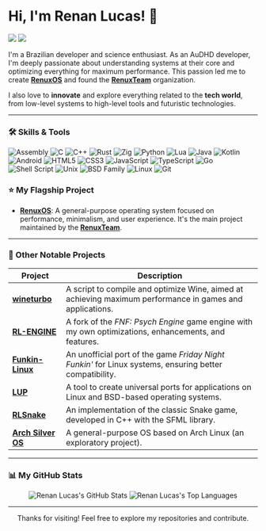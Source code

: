 # Hi, I'm Renan Lucas! 👋

<p align="left">
  <a href="https://github.com/RenuxTeam" target="_blank"><img src="https://img.shields.io/badge/-RenuxTeam-24292e?style=for-the-badge&logo=github&logoColor=white" /></a>
  <a href="mailto:renanlucad@gmail.com" target="_blank"><img src="https://img.shields.io/badge/-Email-D14836?style=for-the-badge&logo=gmail&logoColor=white" /></a>
</p>

I'm a Brazilian developer and science enthusiast. As an AuDHD developer, I'm deeply passionate about understanding systems at their core and optimizing everything for maximum performance. This passion led me to create **[RenuxOS](https://github.com/RenuxTeam/RenuxOS)** and found the **[RenuxTeam](https://github.com/RenuxTeam)** organization.

I also love to **innovate** and explore everything related to the **tech world**, from low-level systems to high-level tools and futuristic technologies.

---

### 🛠️ Skills & Tools


![Assembly](https://img.shields.io/badge/Assembly-6E4C13?style=for-the-badge&logo=x.org&logoColor=white)
![C](https://img.shields.io/badge/C-A8B9CC?style=for-the-badge&logo=c&logoColor=black)
![C++](https://img.shields.io/badge/C%2B%2B-00599C?style=for-the-badge&logo=c%2B%2B&logoColor=white)
![Rust](https://img.shields.io/badge/Rust-000000?style=for-the-badge&logo=rust&logoColor=white)
![Zig](https://img.shields.io/badge/Zig-F7A41D?style=for-the-badge&logo=zig&logoColor=black)
![Python](https://img.shields.io/badge/Python-3776AB?style=for-the-badge&logo=python&logoColor=white)
![Lua](https://img.shields.io/badge/Lua-2C2D72?style=for-the-badge&logo=lua&logoColor=white)
![Java](https://img.shields.io/badge/Java-007396?style=for-the-badge&logo=openjdk&logoColor=white)
![Kotlin](https://img.shields.io/badge/Kotlin-7F52FF?style=for-the-badge&logo=kotlin&logoColor=white)
![Android](https://img.shields.io/badge/Android-3DDC84?style=for-the-badge&logo=android&logoColor=white)
![HTML5](https://img.shields.io/badge/HTML5-E34F26?style=for-the-badge&logo=html5&logoColor=white)
![CSS3](https://img.shields.io/badge/css3-%231572B6.svg?style=for-the-badge&logo=css&logoColor=white)
![JavaScript](https://img.shields.io/badge/JavaScript-F7DF1E?style=for-the-badge&logo=javascript&logoColor=black)
![TypeScript](https://img.shields.io/badge/TypeScript-3178C6?style=for-the-badge&logo=typescript&logoColor=white)
![Go](https://img.shields.io/badge/Go-00ADD8?style=for-the-badge&logo=go&logoColor=white)
![Shell Script](https://img.shields.io/badge/Shell_Script-121011?style=for-the-badge&logo=gnu-bash&logoColor=white)
![Unix](https://img.shields.io/badge/Unix-3C3C3C?style=for-the-badge&logo=gnubash&logoColor=green)
<img src="https://img.shields.io/badge/BSD-E52727?style=for-the-badge&logo=freebsd&logoColor=white" alt="BSD Family" title="FreeBSD, OpenBSD, NetBSD" />
![Linux](https://img.shields.io/badge/Linux-FCC624?style=for-the-badge&logo=linux&logoColor=black)
![Git](https://img.shields.io/badge/Git-F05032?style=for-the-badge&logo=git&logoColor=white)

### ⭐ My Flagship Project

- **[RenuxOS](https://github.com/RenuxTeam/RenuxOS)**: A general-purpose operating system focused on performance, minimalism, and user experience. It's the main project maintained by the **[RenuxTeam](https://github.com/RenuxTeam)**.

---

### 🚀 Other Notable Projects

| Project | Description |
|---|---|
| **[wineturbo](https://github.com/Renan2010/wineturbo)** | A script to compile and optimize Wine, aimed at achieving maximum performance in games and applications. |
| **[RL-ENGINE](https://github.com/Renan2010/RL-ENGINE)** | A fork of the *FNF: Psych Engine* game engine with my own optimizations, enhancements, and features. |
| **[Funkin-Linux](https://github.com/Renan2010/Funkin-Linux)** | An unofficial port of the game *Friday Night Funkin'* for Linux systems, ensuring better compatibility. |
| **[LUP](https://github.com/Renan2010/LUP)** | A tool to create universal ports for applications on Linux and BSD-based operating systems. |
| **[RLSnake](https://github.com/Renan2010/RLSnake)** | An implementation of the classic Snake game, developed in C++ with the SFML library. |
| **[Arch Silver OS](https://github.com/Renan2010/archsilver)** | A general-purpose OS based on Arch Linux (an exploratory project). |

---

### 📊 My GitHub Stats

<p align="center">
  <img src="https://github-readme-stats.vercel.app/api?username=Renan2010&show_icons=true&hide_title=true&count_private=true&theme=dark" alt="Renan Lucas's GitHub Stats" />
  <img src="https://github-readme-stats.vercel.app/api/top-langs/?username=Renan2010&theme=dark&layout=compact" alt="Renan Lucas's Top Languages" />
</p>

---

<p align="center">
  Thanks for visiting! Feel free to explore my repositories and contribute.
</p>

